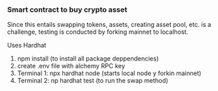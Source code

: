 ### Smart contract to buy crypto asset

Since this entails swapping tokens, assets, creating asset pool, etc. is a challenge, testing is conducted
by forking mainnet to localhost.

Uses Hardhat

1. npm install (to install all package deppendencies)
2. create .env file with alchemy RPC key
3. Terminal 1: npx hardhat node (starts local node y forkin mainnet)
4. Terminal 2: np hardhat test (to run the swap method)

